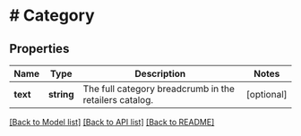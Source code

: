 # # Category

## Properties

Name | Type | Description | Notes
------------ | ------------- | ------------- | -------------
**text** | **string** | The full category breadcrumb in the retailers catalog. | [optional]

[[Back to Model list]](../../README.md#models) [[Back to API list]](../../README.md#endpoints) [[Back to README]](../../README.md)
